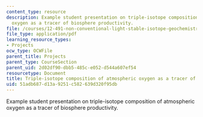 ```yaml
---
content_type: resource
description: Example student presentation on triple-isotope composition of atmospheric
  oxygen as a tracer of biosphere productivity.
file: /courses/12-491-non-conventional-light-stable-isotope-geochemistry-spring-2012/51adb687d13a9251c582639d320f95db_MIT12_491S12_TripleIsotope.pdf
file_type: application/pdf
learning_resource_types:
- Projects
ocw_type: OCWFile
parent_title: Projects
parent_type: CourseSection
parent_uid: 2d02df90-dbb5-485c-e052-d544a607ef54
resourcetype: Document
title: Triple-isotope composition of atmospheric oxygen as a tracer of biosphere productivity
uid: 51adb687-d13a-9251-c582-639d320f95db
---
```

Example student presentation on triple-isotope composition of atmospheric oxygen as a tracer of biosphere productivity.


